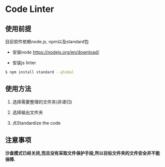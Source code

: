  Code Linter
======================================

## 使用前提
目前软件依赖node.js, npm以及standard包

* 安装node
https://nodejs.org/en/download/

* 安装js linter
```bash
$ npm install standard --global
```


## 使用方法

1. 选择需要整理的文件夹(非递归)

2. 选择输出文件夹

3. 点Standardize the code

## 注意事项

**沙盒模式已经关闭,而且没有采取文件保护手段,所以目标文件夹的文件安全并不能保障.**